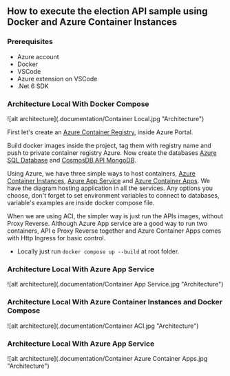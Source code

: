 ## How to execute the election API sample using Docker and Azure Container Instances

### Prerequisites
- Azure account
- Docker
- VSCode
- Azure extension on VSCode
- .Net 6 SDK

### Architecture Local With Docker Compose
![alt architecture](.documentation/Container Local.jpg "Architecture")

First let's create an [Azure Container Registry](https://docs.microsoft.com/en-us/azure/container-registry/container-registry-get-started-portal?tabs=azure-cli), inside Azure Portal.

Build docker images inside the project, tag them with registry name and push to private container registry Azure.
Now create the databases [Azure SQL Database](https://docs.microsoft.com/en-us/azure/azure-sql/database/single-database-create-quickstart?view=azuresql&tabs=azure-portal) and [CosmosDB API MongoDB](https://docs.microsoft.com/en-us/azure/cosmos-db/mongodb/create-mongodb-java).

Using Azure, we have three simple ways to host containers, [Azure Container Instances](https://docs.microsoft.com/en-us/azure/container-instances/container-instances-quickstart-portal), [Azure App Service](https://docs.microsoft.com/en-us/azure/app-service/quickstart-dotnetcore?tabs=net60&pivots=development-environment-vs) and [Azure Container Apps](https://docs.microsoft.com/en-us/azure/container-apps/quickstart-portal). We have the diagram hosting application in all the services. Any options you choose, don't forget to set environment variables to connect to databases, variable's examples are inside docker compose file.

When we are using ACI, the simpler way is just run the APIs images, without Proxy Reverse. Although Azure App service are a good way to run two containers, API e Proxy Reverse together and Azure Container Apps comes with Http Ingress for basic control.

* Locally just run ```` docker compose up --build ```` at root folder.

### Architecture Local With Azure App Service
![alt architecture](.documentation/Container App Service.jpg "Architecture")

### Architecture Local With Azure Container Instances and Docker Compose
![alt architecture](.documentation/Container ACI.jpg "Architecture")

### Architecture Local With Azure App Service
![alt architecture](.documentation/Container Azure Container Apps.jpg "Architecture")